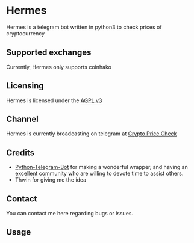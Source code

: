 # Hermes

Hermes is a telegram bot written in python3 to check prices of cryptocurrency

## Supported exchanges
Currently, Hermes only supports coinhako

## Licensing
Hermes is licensed under the [AGPL v3](LICENSE)

## Channel
Hermes is currently broadcasting on telegram at [Crypto Price Check](https://t.me/coinhakoprice)

## Credits
* [Python-Telegram-Bot](https://github.com/python-telegram-bot/python-telegram-bot) for making a wonderful wrapper, and having an excellent community who are willing to devote time to assist others.
* Thwin for giving me the idea

## Contact
You can contact me here regarding bugs or issues.

## Usage

